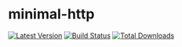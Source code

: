 # minimal-http

[![Latest Version](http://img.shields.io/packagist/v/minimal/http.svg)](https://packagist.org/packages/minimal/http)
[![Build Status](https://travis-ci.org/judus/minimal-http.svg?branch=master)](https://travis-ci.org/judus/minimal-http)
[![Total Downloads](https://img.shields.io/packagist/dt/minimal/http.svg)](https://packagist.org/packages/minimal/http)